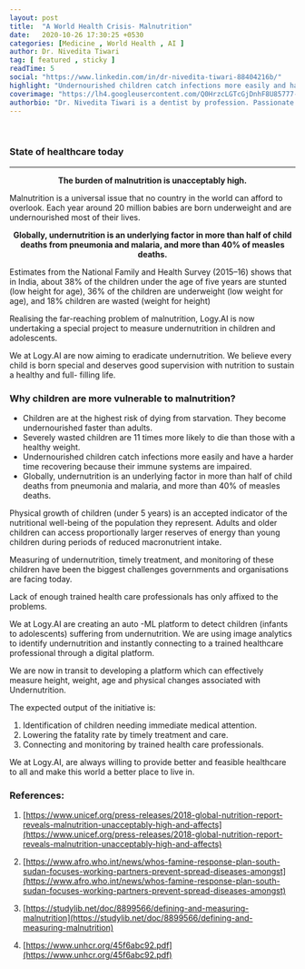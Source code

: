 ```yaml
---
layout: post
title:  "A World Health Crisis- Malnutrition"
date:   2020-10-26 17:30:25 +0530
categories: [Medicine , World Health , AI ]
author: Dr. Nivedita Tiwari
tag: [ featured , sticky ]
readTime: 5
social: "https://www.linkedin.com/in/dr-nivedita-tiwari-88404216b/"
highlight: "Undernourished children catch infections more easily and have a harder time recovering because their immune systems are impaired"
coverimage: "https://lh4.googleusercontent.com/Q0HrzcLGTcGjDnhF8U85777-baIgyw1vOEllqE29AwnyJycb2ITjnsHQd0-T7K3BAngrSvREie2TIQWsGKlgpW-LY1_GD19odl8oma-f48FipzwpJQRax_ILnBkqBG0FIIKQLM-HOkfW1ENyfQ"
authorbio: "Dr. Nivedita Tiwari is a dentist by profession. Passionate about artificial intelligence and technology. Spearhead in A.I Dentistry.A part time science writer and blogger(health and lifestyle)."
---
```

<br/>

### State of healthcare today

<hr/>
<p align="center" style="font-weight: bold "> The burden of malnutrition is unacceptably high.</p>

Malnutrition is a universal issue that no country in the world can afford to overlook. Each year around 20 million babies are born underweight and are undernourished most of their lives.

<p align="center" style="font-weight: bold " >  Globally, undernutrition is an underlying factor in more than half of child deaths from pneumonia and malaria, and more than 40% of measles deaths. </p>

Estimates from the National Family and Health Survey (2015–16) shows that in India, about 38% of the children under the age of five years are stunted (low height for age), 36% of the children are underweight (low weight for age), and 18% children are wasted (weight for height)

Realising the far-reaching problem of malnutrition, Logy.AI is now undertaking a special project to measure undernutrition in children and adolescents.

We at Logy.AI are now aiming to eradicate undernutrition. We believe every child is born special and deserves good supervision with nutrition to sustain a healthy and full- filling life.

### Why children are more vulnerable to malnutrition?

* Children are at the highest risk of dying from starvation. They become undernourished faster than adults.
*  Severely wasted children are 11 times more likely to die than those with a healthy weight.
* Undernourished children catch infections more easily and have a harder time recovering because their immune systems are impaired.
* Globally, undernutrition is an underlying factor in more than half of child deaths from pneumonia and malaria, and more than 40% of measles deaths.

Physical growth of children (under 5 years) is an accepted indicator of the nutritional well-being of the population they represent. Adults and older children can access proportionally larger reserves of energy than young children during periods of reduced macronutrient intake.

Measuring of undernutrition, timely treatment, and monitoring of these children have been the biggest challenges governments and organisations are facing today.

Lack of enough trained health care professionals has only affixed to the problems.

We at Logy.AI are creating an auto -ML platform to detect children (infants to adolescents) suffering from undernutrition.
We are using image analytics to identify undernutrition and instantly connecting to a trained healthcare professional through a digital platform.

We are now in transit to developing a platform which can effectively measure height, weight, age and physical changes associated with Undernutrition.

The expected output of the initiative is:

1. Identification of children needing immediate medical attention.
2. Lowering the fatality rate by timely treatment and care.
3. Connecting and monitoring by trained health care professionals.

We at Logy.AI, are always willing to provide better and feasible healthcare to all and make this world a better place to live in.

### References:

1. [https://www.unicef.org/press-releases/2018-global-nutrition-report-reveals-malnutrition-unacceptably-high-and-affects](https://www.unicef.org/press-releases/2018-global-nutrition-report-reveals-malnutrition-unacceptably-high-and-affects)

2. [https://www.afro.who.int/news/whos-famine-response-plan-south-sudan-focuses-working-partners-prevent-spread-diseases-amongst](https://www.afro.who.int/news/whos-famine-response-plan-south-sudan-focuses-working-partners-prevent-spread-diseases-amongst)

3. [https://studylib.net/doc/8899566/defining-and-measuring-malnutrition](https://studylib.net/doc/8899566/defining-and-measuring-malnutrition)

4. [https://www.unhcr.org/45f6abc92.pdf](https://www.unhcr.org/45f6abc92.pdf)
